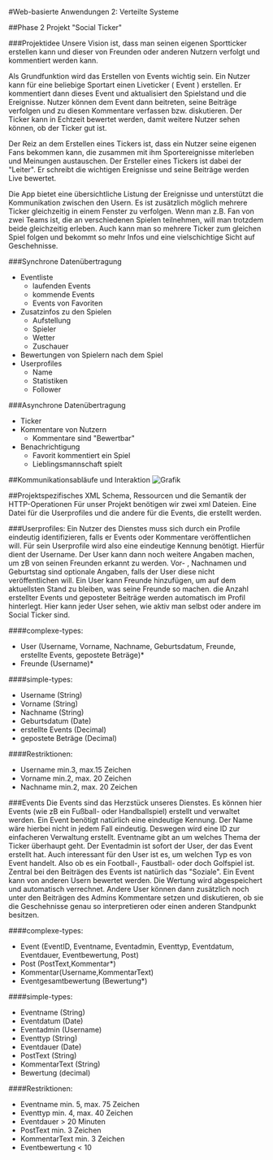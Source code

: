 #Web-basierte Anwendungen 2: Verteilte Systeme

##Phase 2 Projekt "Social Ticker"

###Projektidee
Unsere Vision ist, dass man seinen eigenen Sportticker erstellen kann und dieser von Freunden oder anderen Nutzern verfolgt und kommentiert werden kann.

Als Grundfunktion wird das Erstellen von Events wichtig sein. Ein Nutzer kann für eine beliebige Sportart einen Liveticker ( Event ) erstellen. Er kommentiert dann dieses Event und aktualisiert den Spielstand und die Ereignisse. Nutzer können dem Event dann beitreten, seine Beiträge verfolgen und zu diesen Kommentare verfassen bzw. diskutieren. Der Ticker kann in Echtzeit bewertet werden, damit weitere Nutzer sehen können, ob der Ticker gut ist.

Der Reiz an dem Erstellen eines Tickers ist, dass ein Nutzer seine eigenen Fans bekommen kann, die zusammen mit ihm Sportereignisse miterleben und Meinungen austauschen. Der Ersteller eines Tickers ist dabei der "Leiter". Er schreibt die wichtigen Ereignisse und seine Beiträge werden Live bewertet.

Die App bietet eine übersichtliche Listung der Ereignisse und unterstützt die Kommunikation zwischen den Usern. Es ist zusätzlich möglich mehrere Ticker gleichzeitig in einem Fenster zu verfolgen. Wenn man z.B. Fan von zwei Teams ist, die an verschiedenen Spielen teilnehmen, will man trotzdem beide gleichzeitig erleben. Auch kann man so mehrere Ticker zum gleichen Spiel folgen und bekommt so mehr Infos und eine vielschichtige Sicht auf Geschehnisse. 

###Synchrone Datenübertragung
-	Eventliste 
	* laufenden Events
	* kommende Events
	* Events von Favoriten
-	Zusatzinfos zu den Spielen 
	* Aufstellung
	* Spieler
	* Wetter
	* Zuschauer
-	Bewertungen von Spielern nach dem Spiel
-	Userprofiles	
	* Name
	* Statistiken
	* Follower
	
###Asynchrone Datenübertragung
-	Ticker
-	Kommentare von Nutzern
	* Kommentare sind "Bewertbar"
-	Benachrichtigung 
	* Favorit kommentiert ein Spiel
	* Lieblingsmannschaft spielt

##Kommunikationsabläufe und Interaktion
![Grafik](http://i.imgur.com/xcjO0RS.png)

##Projektspezifisches XML Schema, Ressourcen und die Semantik der HTTP-Operationen
Für unser Projekt benötigen wir zwei xml Dateien. Eine Datei für die Userprofiles und die andere für die Events, die erstellt werden.


###Userprofiles:
Ein Nutzer des Dienstes muss sich durch ein Profile eindeutig identifizieren, falls er Events oder Kommentare veröffentlichen will. Für sein Userprofile wird also eine eindeutige Kennung benötigt. Hierfür dient der Username.
Der User kann dann noch weitere Angaben machen, um zB von seinen Freunden erkannt zu werden. Vor- , Nachnamen und Geburtstag sind optionale Angaben, falls der User diese nicht veröffentlichen will. Ein User kann Freunde hinzufügen, um auf dem aktuellsten Stand zu bleiben, was seine Freunde so machen.
die Anzahl erstellter Events und geposteter Beiträge werden automatisch im Profil hinterlegt. Hier kann jeder User sehen, wie aktiv man selbst oder andere im Social Ticker sind.


####complexe-types:
- User (Username, Vorname, Nachname, Geburtsdatum, Freunde, erstellte Events, gepostete Beträge)*
- Freunde (Username)*

####simple-types:
- Username (String)
- Vorname (String)
- Nachname (String)
- Geburtsdatum (Date)
- erstellte Events (Decimal)
- gepostete Beträge (Decimal)

####Restriktionen:
- Username min.3, max.15 Zeichen
- Vorname min.2, max. 20 Zeichen
- Nachname min.2, max. 20 Zeichen


###Events
Die Events sind das Herzstück unseres Dienstes. Es können hier Events (wie zB ein Fußball- oder Handballspiel) erstellt und verwaltet werden. Ein Event benötigt natürlich eine eindeutige Kennung. Der Name wäre hierbei nicht in jedem Fall eindeutig. Deswegen wird eine ID zur einfacheren Verwaltung erstellt. Eventname gibt an um welches Thema der Ticker überhaupt geht. Der Eventadmin ist sofort der User, der das Event erstellt hat. Auch interessant für den User ist es, um welchen Typ es von Event handelt. Also ob es ein Football-, Faustball- oder doch Golfspiel ist.
Zentral bei den Beiträgen des Events ist natürlich das "Soziale". Ein Event kann von anderen Usern bewertet werden. Die Wertung wird abgespeichert und automatisch verrechnet. Andere User können dann zusätzlich noch unter den Beiträgen des Admins Kommentare setzen und diskutieren, ob sie die Geschehnisse genau so interpretieren oder einen anderen Standpunkt besitzen.
 
####complexe-types:
- Event (EventID, Eventname, Eventadmin, Eventtyp, Eventdatum, Eventdauer, Eventbewertung, Post)
- Post (PostText,Kommentar*)
- Kommentar(Username,KommentarText)
- Eventgesamtbewertung (Bewertung*)

####simple-types:
- Eventname (String)
- Eventdatum (Date)
- Eventadmin (Username)
- Eventtyp (String)
- Eventdauer (Date)
- PostText (String)
- KommentarText (String)
- Bewertung (decimal)

####Restriktionen:
- Eventname min. 5, max. 75 Zeichen
- Eventtyp min. 4, max. 40 Zeichen
- Eventdauer > 20 Minuten
- PostText min. 3 Zeichen
- KommentarText min. 3 Zeichen
- Eventbewertung < 10


